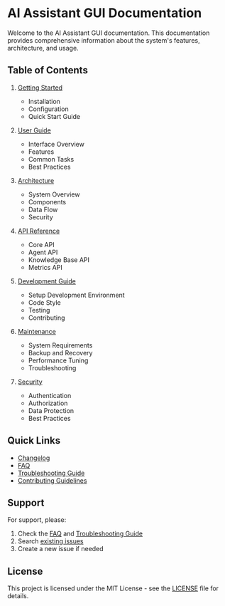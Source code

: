 # AI Assistant GUI Documentation

Welcome to the AI Assistant GUI documentation. This documentation provides comprehensive information about the system's features, architecture, and usage.

## Table of Contents

1. [Getting Started](getting_started.md)
   - Installation
   - Configuration
   - Quick Start Guide

2. [User Guide](user_guide.md)
   - Interface Overview
   - Features
   - Common Tasks
   - Best Practices

3. [Architecture](architecture.md)
   - System Overview
   - Components
   - Data Flow
   - Security

4. [API Reference](api.md)
   - Core API
   - Agent API
   - Knowledge Base API
   - Metrics API

5. [Development Guide](development.md)
   - Setup Development Environment
   - Code Style
   - Testing
   - Contributing

6. [Maintenance](maintenance.md)
   - System Requirements
   - Backup and Recovery
   - Performance Tuning
   - Troubleshooting

7. [Security](security.md)
   - Authentication
   - Authorization
   - Data Protection
   - Best Practices

## Quick Links

- [Changelog](changelog.md)
- [FAQ](faq.md)
- [Troubleshooting Guide](troubleshooting.md)
- [Contributing Guidelines](contributing.md)

## Support

For support, please:
1. Check the [FAQ](faq.md) and [Troubleshooting Guide](troubleshooting.md)
2. Search [existing issues](https://github.com/yourusername/ai-assistant-gui/issues)
3. Create a new issue if needed

## License

This project is licensed under the MIT License - see the [LICENSE](../LICENSE) file for details. 